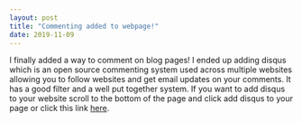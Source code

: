 ```yaml
---
layout: post
title: "Commenting added to webpage!"
date: 2019-11-09
---
```

  I finally added a way to comment on blog pages! I ended up adding disqus which is an open source commenting system used 
across multiple websites allowing you to follow websites and get email updates on your comments. It has a good filter and a 
well put together system. If you want to add disqus to your website scroll to the bottom of the page and click add disqus to 
your page or click this link <a href="https://disqus.com/features/engage/">here</a>.
